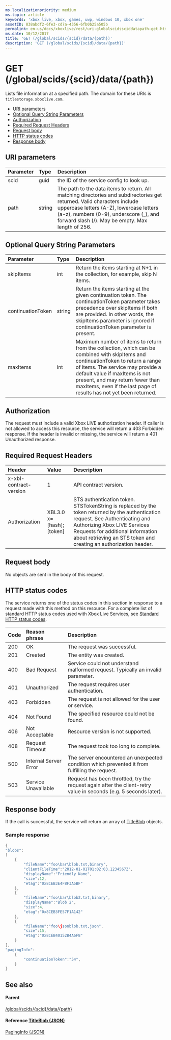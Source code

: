 ```yaml
---
ms.localizationpriority: medium
ms.topic: article
keywords: 'xbox live, xbox, games, uwp, windows 10, xbox one'
assetID: 838abdf2-6fe3-cd7a-4356-6fb0b25a505b
permalink: en-us/docs/xboxlive/rest/uri-globalscidssciddatapath-get.html
ms.date: 10/12/2017
title: 'GET (/global/scids/{scid}/data/{path})'
description: 'GET (/global/scids/{scid}/data/{path})'
---
```


# GET \(/global/scids/{scid}/data/{path}\)

Lists file information at a specified path. The domain for these URIs is `titlestorage.xboxlive.com`.

* [URI parameters](get-global-scids-scid-data-path.md#ID4EX)
* [Optional Query String Parameters](get-global-scids-scid-data-path.md#ID4ECB)
* [Authorization](get-global-scids-scid-data-path.md#ID4EWC)
* [Required Request Headers](get-global-scids-scid-data-path.md#ID4EDD)
* [Request body](get-global-scids-scid-data-path.md#ID4EME)
* [HTTP status codes](get-global-scids-scid-data-path.md#ID4EZE)
* [Response body](get-global-scids-scid-data-path.md#ID4EMCAC)

## URI parameters <a id="ID4EX"></a>

| Parameter | Type | Description |
| :--- | :--- | :--- |
| scid | guid | the ID of the service config to look up. |
| path | string | The path to the data items to return. All matching directories and subdirectories get returned. Valid characters include uppercase letters \(A-Z\), lowercase letters \(a-z\), numbers \(0-9\), underscore \(\_\), and forward slash \(/\). May be empty. Max length of 256. |

## Optional Query String Parameters <a id="ID4ECB"></a>

| Parameter | Type | Description |
| :--- | :--- | :--- |
| skipItems | int | Return the items starting at N+1 in the collection, for example, skip N items. |
| continuationToken | string | Return the items starting at the given continuation token. The continuationToken parameter takes precedence over skipItems if both are provided. In other words, the skipItems parameter is ignored if continuationToken parameter is present. |
| maxItems | int | Maximum number of items to return from the collection, which can be combined with skipItems and continuationToken to return a range of items. The service may provide a default value if maxItems is not present, and may return fewer than maxItems, even if the last page of results has not yet been returned. |

## Authorization <a id="ID4EWC"></a>

The request must include a valid Xbox LIVE authorization header. If caller is not allowed to access this resource, the service will return a 403 Forbidden response. If the header is invalid or missing, the service will return a 401 Unauthorized response.

## Required Request Headers <a id="ID4EDD"></a>

| Header | Value | Description |
| :--- | :--- | :--- |
| x-xbl-contract-version | 1 | API contract version. |
| Authorization | XBL3.0 x=\[hash\];\[token\] | STS authentication token. STSTokenString is replaced by the token returned by the authentication request. See Authenticating and Authorizing Xbox LIVE Services Requests for additional information about retrieving an STS token and creating an authorization header. |

## Request body <a id="ID4EME"></a>

No objects are sent in the body of this request.

## HTTP status codes <a id="ID4EZE"></a>

The service returns one of the status codes in this section in response to a request made with this method on this resource. For a complete list of standard HTTP status codes used with Xbox Live Services, see [Standard HTTP status codes](https://github.com/LucienHH/docs-xsapi/tree/8aaeb3d77dec37e3bd2a1d99ea913649665f2490/additional/httpstatuscodes.md).

| Code | Reason phrase | Description |
| :--- | :--- | :--- |
| 200 | OK | The request was successful. |
| 201 | Created | The entity was created. |
| 400 | Bad Request | Service could not understand malformed request. Typically an invalid parameter. |
| 401 | Unauthorized | The request requires user authentication. |
| 403 | Forbidden | The request is not allowed for the user or service. |
| 404 | Not Found | The specified resource could not be found. |
| 406 | Not Acceptable | Resource version is not supported. |
| 408 | Request Timeout | The request took too long to complete. |
| 500 | Internal Server Error | The server encountered an unexpected condition which prevented it from fulfilling the request. |
| 503 | Service Unavailable | Request has been throttled, try the request again after the client-retry value in seconds \(e.g. 5 seconds later\). |

## Response body <a id="ID4EMCAC"></a>

If the call is successful, the service will return an array of [TitleBlob](https://github.com/LucienHH/docs-xsapi/tree/8aaeb3d77dec37e3bd2a1d99ea913649665f2490/json/json-titleblob.md) objects.

### Sample response <a id="ID4E1CAC"></a>

```cpp
{
"blobs":
[
    {
        "fileName":"foo\bar\blob.txt,binary",
        "clientFileTime":"2012-01-01T01:02:03.1234567Z",
        "displayName":"Friendly Name",
        "size":12,
        "etag":"0x8CEB3E4F8F3A5BF"
    },
    {
        "fileName":"foo\bar\blob2.txt,binary",
        "displayName":"Blob 2",
        "size":4,
        "etag":"0x8CEB3FE57F1A142"
    },
    {
        "fileName":"foo\jsonblob.txt,json",
        "size":15,
        "etag":"0x8CEB40152B4A6F8"
    }
],
"pagingInfo":
    {
        "continuationToken":"54",
    }
}
```

## See also <a id="ID4EGDAC"></a>

#### Parent <a id="ID4EIDAC"></a>

[/global/scids/{scid}/data/{path}](https://github.com/LucienHH/docs-xsapi/tree/8aaeb3d77dec37e3bd2a1d99ea913649665f2490/work-in-progress/title-storage/uri-globalscidssciddatapath.md)

#### Reference  [TitleBlob \(JSON\)](https://github.com/LucienHH/docs-xsapi/tree/8aaeb3d77dec37e3bd2a1d99ea913649665f2490/json/json-titleblob.md) <a id="ID4EUDAC"></a>

[PagingInfo \(JSON\)](https://github.com/LucienHH/docs-xsapi/tree/8aaeb3d77dec37e3bd2a1d99ea913649665f2490/json/json-paginginfo.md)

